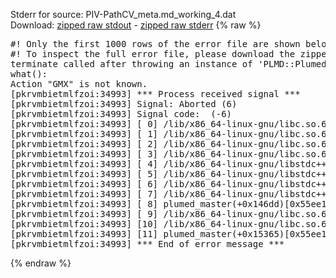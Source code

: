 Stderr for source:  PIV-PathCV_meta.md_working_4.dat   
Download: [zipped raw stdout](PIV-PathCV_meta.md_working_4.dat.plumed_master.stdout.txt.zip) - [zipped raw stderr](PIV-PathCV_meta.md_working_4.dat.plumed_master.stderr.txt.zip) 
{% raw %}
<pre>
#! Only the first 1000 rows of the error file are shown below
#! To inspect the full error file, please download the zipped raw stderr file above
terminate called after throwing an instance of 'PLMD::Plumed::Exception'
what():
Action "GMX" is not known.
[pkrvmbietmlfzoi:34993] *** Process received signal ***
[pkrvmbietmlfzoi:34993] Signal: Aborted (6)
[pkrvmbietmlfzoi:34993] Signal code:  (-6)
[pkrvmbietmlfzoi:34993] [ 0] /lib/x86_64-linux-gnu/libc.so.6(+0x45330)[0x7f4757645330]
[pkrvmbietmlfzoi:34993] [ 1] /lib/x86_64-linux-gnu/libc.so.6(pthread_kill+0x11c)[0x7f475769eb2c]
[pkrvmbietmlfzoi:34993] [ 2] /lib/x86_64-linux-gnu/libc.so.6(gsignal+0x1e)[0x7f475764527e]
[pkrvmbietmlfzoi:34993] [ 3] /lib/x86_64-linux-gnu/libc.so.6(abort+0xdf)[0x7f47576288ff]
[pkrvmbietmlfzoi:34993] [ 4] /lib/x86_64-linux-gnu/libstdc++.so.6(+0xa5ff5)[0x7f4757aa5ff5]
[pkrvmbietmlfzoi:34993] [ 5] /lib/x86_64-linux-gnu/libstdc++.so.6(+0xbb0da)[0x7f4757abb0da]
[pkrvmbietmlfzoi:34993] [ 6] /lib/x86_64-linux-gnu/libstdc++.so.6(_ZSt10unexpectedv+0x0)[0x7f4757aa5a55]
[pkrvmbietmlfzoi:34993] [ 7] /lib/x86_64-linux-gnu/libstdc++.so.6(+0xa5a6f)[0x7f4757aa5a6f]
[pkrvmbietmlfzoi:34993] [ 8] plumed_master(+0x146dd)[0x55ee10a486dd]
[pkrvmbietmlfzoi:34993] [ 9] /lib/x86_64-linux-gnu/libc.so.6(+0x2a1ca)[0x7f475762a1ca]
[pkrvmbietmlfzoi:34993] [10] /lib/x86_64-linux-gnu/libc.so.6(__libc_start_main+0x8b)[0x7f475762a28b]
[pkrvmbietmlfzoi:34993] [11] plumed_master(+0x15365)[0x55ee10a49365]
[pkrvmbietmlfzoi:34993] *** End of error message ***
</pre>
{% endraw %}
